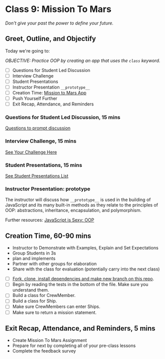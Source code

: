 # Class 9: Mission To Mars

*Don't give your past the power to define your future.*

<!-- ! HIDE FROM STUDENT; INSTRUCTOR ONLY CONTENT -->
<!-- ## Instructor Only Content - HIDE FROM STUDENTS -->

<!-- ! END INSTRUCTOR ONLY CONTENT -->

## Greet, Outline, and Objectify

<!-- SMART: Specific, Measurable, Attainable, Relevant, and Timely. -->
<!-- https://examples.yourdictionary.com/well-written-examples-of-learning-objectives.html -->

Today we're going to:
  
*OBJECTIVE: Practice OOP by creating an app that uses the `class` keyword.*

- [ ] Questions for Student Led Discussion
- [ ] Interview Challenge
- [ ] Student Presentations
- [ ] Instructor Presentation `__prototype__`
- [ ] Creation Time: [Mission to Mars App](https://github.com/AustinCodingAcademy/JS211_MissionToMarsProject)
- [ ] Push Yourself Further
- [ ] Exit Recap, Attendance, and Reminders

### Questions for Student Led Discussion, 15 mins
<!-- This section should be structured with the 5E model: https://lesley.edu/article/empowering-students-the-5e-model-explained -->

[Questions to prompt discussion](./../additionalResources/questionsForDiscussion/qfd-class-6.md)


### Interview Challenge, 15 mins
<!-- The last two E happen here: elaborate and evaluate  -->
<!-- this sections should have a challenge that can be solved with the skills they've learned since their last class. -->
<!-- ! HIDDEN CONTENT: INSTRUCTOR ONLY -->
[See Your Challenge Here](./../additionalResources/interviewChallenges.md)
<!-- ! END HIDDEN CONTENT: INSTRUCTOR ONLY -->

### Student Presentations, 15 mins

[See Student Presentations List](./../additionalResources/studentPresentations.md)

### Instructor Presentation: __prototype__

The instructor will discuss how `__prototype__` is used in the building of JavaScript and its many built-in methods as they relate to the principles of OOP: abstractions, inheritance, encapsulation, and polymorphism.

Further resources: [JavaScript is Sexy: OOP](https://javascriptissexy.com/oop-in-javascript-what-you-need-to-know/)

## Creation Time, 60-90 mins

* Instructor to Demonstrate with Examples, Explain and Set Expectations
* Group Students in 3s
* plan and implements
* Partner with other groups for elaboration
* Share with the class for evaluation (potentially carry into the next class)

- [ ] [Fork, clone, install dependencies and make new branch on this repo](https://github.com/AustinCodingAcademy/JS211_MissionToMarsProject).
- [ ] Begin by reading the tests in the bottom of the file. Make sure you understand them.
- [ ] Build a class for CrewMember.
- [ ] Build a class for Ship.
- [ ] Make sure CrewMembers can enter Ships.
- [ ] Make sure to return a mission statement.

<!-- ### Push Yourself Further

- [ ] 
- [ ] 
- [ ]  -->

<!-- ## Blogs to Show You Know

[Blog Prompts](./../additionalResources/blogPrompts.md) -->

## Exit Recap, Attendance, and Reminders, 5 mins

* Create Mission To Mars Assignment
* Prepare for next by completing all of your pre-class lessons
* Complete the feedback survey

<!-- <iframe id="openedx-zollege" src="https://openedx.zollege.com/feedback" style="width: 100%; height: 500px; border: 0">Browser not compatible.</iframe>
<script src="https://openedx.zollege.com/assets/index.js" type="application/javascript"></script> -->


<!-- TODO Create 3 question exit questions -->

<!-- TODO INSERT Student Feedback From -->

<!-- TODO INSERT *HIDDEN* Instructor Feedback Form -->

<!-- 
cp workspace/resources/classOutlineTemplate.md docs/module-
 -->